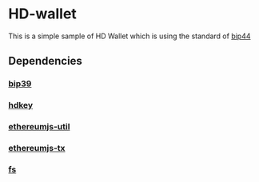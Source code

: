 # HD-wallet
This is a simple sample of HD Wallet which is using the standard of [bip44](https://github.com/ethereum/EIPs/issues/84)

## Dependencies
### [bip39](https://www.npmjs.com/package/bip39) 
### [hdkey](https://www.npmjs.com/package/hdkey) 
### [ethereumjs-util](https://www.npmjs.com/package/ethereumjs-util) 
### [ethereumjs-tx](https://www.npmjs.com/package/ethereumjs-tx) 
### [fs](https://www.npmjs.com/package/node-fs) 
